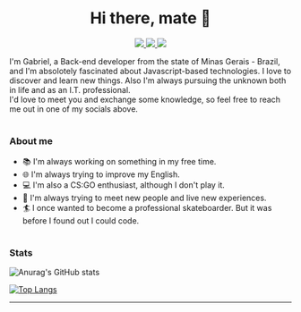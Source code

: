 <h1 align=center>
 Hi there, mate 👋
</h1>

<p align=center>
 <a href="mailto:gabriel.work076@gmail.com">                                                                                                    
  <img src="https://img.shields.io/badge/Gmail-D14836?style=for-the-badge&logo=gmail&logoColor=white" />
 </a>
 
 <a href="https://www.linkedin.com/in/gabriel-fernandes-5648231b9"> 
  <img src="https://img.shields.io/badge/LinkedIn-0077B5?style=for-the-badge&logo=linkedin&logoColor=white"/>
 </a>
 
 <a href="https://t.me/gabrielqfer">
  <img src="https://img.shields.io/badge/Telegram-2CA5E0?style=for-the-badge&logo=telegram&logoColor=white" />
 </a> 
</p>

I'm Gabriel, a Back-end developer from the state of Minas Gerais - Brazil, and I'm absolotely fascinated about Javascript-based technologies.
I love to discover and learn new things. Also I'm always pursuing the unknown both in life and as an I.T. professional.  
I'd love to meet you and exchange some knowledge, so feel free to reach me out in one of my socials above.
<h1></h1>

### About me

- 📚 I'm always working on something in my free time.
- 🌐 I'm always trying to improve my English.
- 💻 I'm also a CS:GO enthusiast, although I don't play it.
- 🚀 I'm always trying to meet new people and live new experiences.
- 🏄 I once wanted to become a professional skateboarder. But it was before I found out I could code.
<h1></h1>

### Stats

![Anurag's GitHub stats](https://github-readme-stats.vercel.app/api?username=gabrielFernandes-dev&hide=issues&show_icons=true&title_color=d1d1d1&icon_color=3fb047&text_color=d1d1d1&bg_color=0d1117) 


[![Top Langs](https://github-readme-stats.vercel.app/api/top-langs/?username=gabrielFernandes-dev&langs_count=8&layout=compact&bg_color=0d1117&text_color=d1d1d1&title_color=d1d1d1)](https://github.com/anuraghazra/github-readme-stats)

- - -
